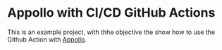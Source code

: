 <h1>Appollo with CI/CD GitHub Actions</h1>

This is an example project, with thhe objective the show how to use the Github Action with [Appollo](https://github.com/Appollo-CLI/Appollo "The easy way to setup, build & release flutter apps for iOS on Linux, Windows and MacOS").